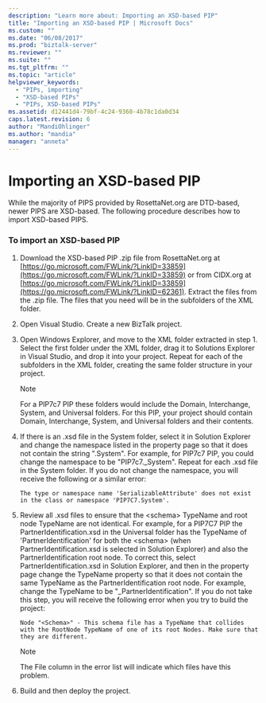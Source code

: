 ```yaml
---
description: "Learn more about: Importing an XSD-based PIP"
title: "Importing an XSD-based PIP | Microsoft Docs"
ms.custom: ""
ms.date: "06/08/2017"
ms.prod: "biztalk-server"
ms.reviewer: ""
ms.suite: ""
ms.tgt_pltfrm: ""
ms.topic: "article"
helpviewer_keywords:
  - "PIPs, importing"
  - "XSD-based PIPs"
  - "PIPs, XSD-based PIPs"
ms.assetid: d12441d4-79bf-4c24-9360-4b78c1da0d34
caps.latest.revision: 6
author: "MandiOhlinger"
ms.author: "mandia"
manager: "anneta"
---
```

# Importing an XSD-based PIP
While the majority of PIPS provided by RosettaNet.org are DTD-based, newer PIPS are XSD-based. The following procedure describes how to import XSD-based PIPS.

### To import an XSD-based PIP

1.  Download the XSD-based PIP .zip file from RosettaNet.org at [https://go.microsoft.com/FWLink/?LinkID=33859](https://go.microsoft.com/FWLink/?LinkID=33859) or from CIDX.org at [https://go.microsoft.com/FWLink/?LinkID=33859](https://go.microsoft.com/FWLink/?LinkID=62361). Extract the files from the .zip file. The files that you need will be in the subfolders of the XML folder.

2.  Open Visual Studio. Create a new BizTalk project.

3.  Open Windows Explorer, and move to the XML folder extracted in step 1. Select the first folder under the XML folder, drag it to Solutions Explorer in Visual Studio, and drop it into your project. Repeat for each of the subfolders in the XML folder, creating the same folder structure in your project.

    > [!NOTE]
    >  For a PIP7c7 PIP these folders would include the Domain, Interchange, System, and Universal folders. For this PIP, your project should contain Domain, Interchange, System, and Universal folders and their contents.

4.  If there is an .xsd file in the System folder, select it in Solution Explorer and change the namespace listed in the property page so that it does not contain the string ".System". For example, for PIP7c7 PIP, you could change the namespace to be "PIP7c7._System". Repeat for each .xsd file in the System folder. If you do not change the namespace, you will receive the following or a similar error:

    ```
    The type or namespace name 'SerializableAttribute' does not exist in the class or namespace 'PIP7C7.System'.
    ```

5.  Review all .xsd files to ensure that the \<schema\> TypeName and root node TypeName are not identical. For example, for a PIP7C7 PIP the PartnerIdentification.xsd in the Universal folder has the TypeName of 'PartnerIdentification' for both the \<schema\> (when PartnerIdentification.xsd is selected in Solution Explorer) and also the PartnerIdentification root node. To correct this, select PartnerIdentification.xsd in Solution Explorer, and then in the property page change the TypeName property so that it does not contain the same TypeName as the PartnerIdentification root node. For example, change the TypeName to be "_PartnerIdentification". If you do not take this step, you will receive the following error when you try to build the project:

    ```
    Node "<Schema>" - This schema file has a TypeName that collides with the RootNode TypeName of one of its root Nodes. Make sure that they are different.
    ```

    > [!NOTE]
    >  The File column in the error list will indicate which files have this problem.

6.  Build and then deploy the project.
